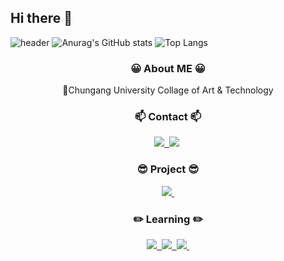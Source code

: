 ## Hi there 👋

![header](https://capsule-render.vercel.app/api?type=waving&color=0:ffc1cc,100:ffabb9&height=300&section=header&text=Hello%20World🤗&fontSize=60)
![Anurag's GitHub stats](https://github-readme-stats.vercel.app/api?username=oioioi52&show_icons=true&theme=radical)
![Top Langs](https://github-readme-stats.vercel.app/api/top-langs/?username=oioioi52&layout=compact)
<h3 align="center">😀 About ME 😀</h3>
<div align="center">
  🏫Chungang University Collage of Art & Technology 
  </a>
</div>
<h3 align="center">📫 Contact 📫</h3>
<div align="center">
  <a href="https://www.instagram.com/1oa.ding/">
    <img src="https://img.shields.io/badge/@1oa.ding-E4405F.svg?style=flat-square&logo=instagram&logoColor=ffffff"/>&nbsp
  </a>
  <img src="https://img.shields.io/badge/seoyoung7553@gmail.com-EA4335.svg?style=flat-square&logo=gmail&logoColor=ffffff"/>&nbsp
  </a>
</div>
<h3 align="center">😎 Project 😎</h3>
<div align="center">
  <a href="https://www.youtube.com/@%EC%84%9C%EC%98%81-z6q">
    <img src="https://img.shields.io/badge/youtube-FF0000.svg?style=flat-square&logo=youtube&logoColor=ffffff"/>&nbsp
  </a>
</div>
<h3 align="center">✏️ Learning ✏️</h3>
<div align="center">
  <a href="https://www.python.org/">
    <img src="https://img.shields.io/badge/python-3776AB.svg?style=flat-square&logo=python&logoColor=ffffff"/>&nbsp
  </a>
  <a href="https://www.adobe.com/kr/">
    <img src="https://img.shields.io/badge/adobephotoshop-31A8FF.svg?style=flat-square&logo=adobephotoshop&logoColor=ffffff"/>&nbsp
  </a>
  <a href="https://www.adobe.com/kr/">
    <img src="https://img.shields.io/badge/adobeillustrator-FF9A00.svg?style=flat-square&logo=adobeillustrator&logoColor=ffffff"/>&nbsp
  </a>
